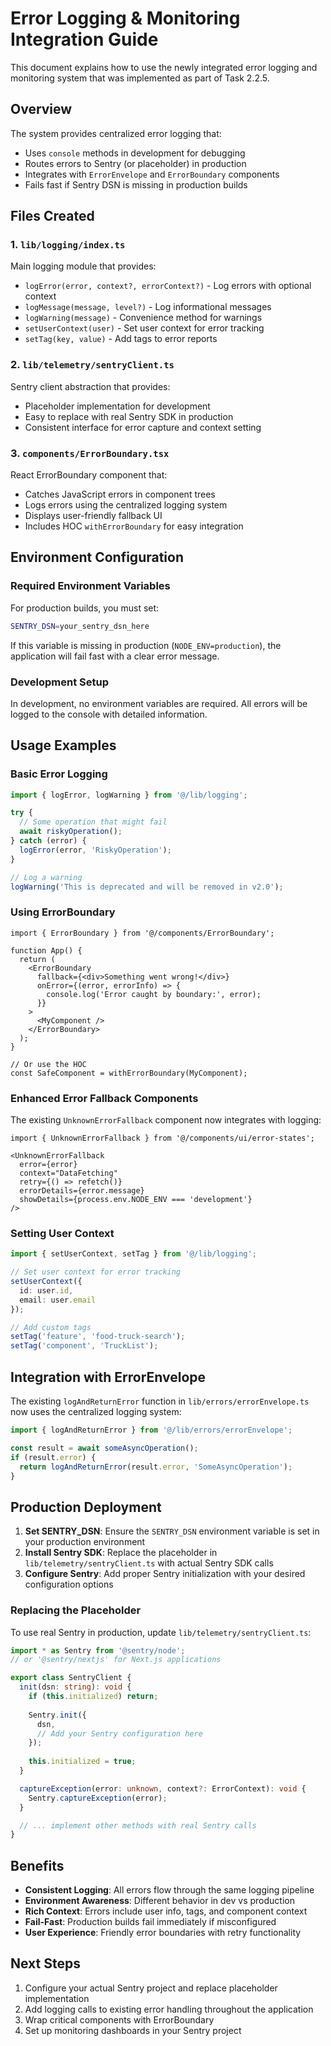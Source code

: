 # Error Logging & Monitoring Integration Guide

This document explains how to use the newly integrated error logging and monitoring system that was implemented as part of Task 2.2.5.

## Overview

The system provides centralized error logging that:
- Uses `console` methods in development for debugging
- Routes errors to Sentry (or placeholder) in production
- Integrates with `ErrorEnvelope` and `ErrorBoundary` components
- Fails fast if Sentry DSN is missing in production builds

## Files Created

### 1. `lib/logging/index.ts`
Main logging module that provides:
- `logError(error, context?, errorContext?)` - Log errors with optional context
- `logMessage(message, level?)` - Log informational messages  
- `logWarning(message)` - Convenience method for warnings
- `setUserContext(user)` - Set user context for error tracking
- `setTag(key, value)` - Add tags to error reports

### 2. `lib/telemetry/sentryClient.ts`
Sentry client abstraction that provides:
- Placeholder implementation for development
- Easy to replace with real Sentry SDK in production
- Consistent interface for error capture and context setting

### 3. `components/ErrorBoundary.tsx`
React ErrorBoundary component that:
- Catches JavaScript errors in component trees
- Logs errors using the centralized logging system
- Displays user-friendly fallback UI
- Includes HOC `withErrorBoundary` for easy integration

## Environment Configuration

### Required Environment Variables

For production builds, you must set:
```bash
SENTRY_DSN=your_sentry_dsn_here
```

If this variable is missing in production (`NODE_ENV=production`), the application will fail fast with a clear error message.

### Development Setup

In development, no environment variables are required. All errors will be logged to the console with detailed information.

## Usage Examples

### Basic Error Logging

```typescript
import { logError, logWarning } from '@/lib/logging';

try {
  // Some operation that might fail
  await riskyOperation();
} catch (error) {
  logError(error, 'RiskyOperation');
}

// Log a warning
logWarning('This is deprecated and will be removed in v2.0');
```

### Using ErrorBoundary

```tsx
import { ErrorBoundary } from '@/components/ErrorBoundary';

function App() {
  return (
    <ErrorBoundary 
      fallback={<div>Something went wrong!</div>}
      onError={(error, errorInfo) => {
        console.log('Error caught by boundary:', error);
      }}
    >
      <MyComponent />
    </ErrorBoundary>
  );
}

// Or use the HOC
const SafeComponent = withErrorBoundary(MyComponent);
```

### Enhanced Error Fallback Components

The existing `UnknownErrorFallback` component now integrates with logging:

```tsx
import { UnknownErrorFallback } from '@/components/ui/error-states';

<UnknownErrorFallback 
  error={error}
  context="DataFetching" 
  retry={() => refetch()}
  errorDetails={error.message}
  showDetails={process.env.NODE_ENV === 'development'}
/>
```

### Setting User Context

```typescript
import { setUserContext, setTag } from '@/lib/logging';

// Set user context for error tracking
setUserContext({
  id: user.id,
  email: user.email
});

// Add custom tags
setTag('feature', 'food-truck-search');
setTag('component', 'TruckList');
```

## Integration with ErrorEnvelope

The existing `logAndReturnError` function in `lib/errors/errorEnvelope.ts` now uses the centralized logging system:

```typescript
import { logAndReturnError } from '@/lib/errors/errorEnvelope';

const result = await someAsyncOperation();
if (result.error) {
  return logAndReturnError(result.error, 'SomeAsyncOperation');
}
```

## Production Deployment

1. **Set SENTRY_DSN**: Ensure the `SENTRY_DSN` environment variable is set in your production environment
2. **Install Sentry SDK**: Replace the placeholder in `lib/telemetry/sentryClient.ts` with actual Sentry SDK calls
3. **Configure Sentry**: Add proper Sentry initialization with your desired configuration options

### Replacing the Placeholder

To use real Sentry in production, update `lib/telemetry/sentryClient.ts`:

```typescript
import * as Sentry from '@sentry/node';
// or '@sentry/nextjs' for Next.js applications

export class SentryClient {
  init(dsn: string): void {
    if (this.initialized) return;
    
    Sentry.init({
      dsn,
      // Add your Sentry configuration here
    });
    
    this.initialized = true;
  }

  captureException(error: unknown, context?: ErrorContext): void {
    Sentry.captureException(error);
  }

  // ... implement other methods with real Sentry calls
}
```

## Benefits

- **Consistent Logging**: All errors flow through the same logging pipeline
- **Environment Awareness**: Different behavior in dev vs production
- **Rich Context**: Errors include user info, tags, and component context
- **Fail-Fast**: Production builds fail immediately if misconfigured
- **User Experience**: Friendly error boundaries with retry functionality

## Next Steps

1. Configure your actual Sentry project and replace placeholder implementation
2. Add logging calls to existing error handling throughout the application
3. Wrap critical components with ErrorBoundary
4. Set up monitoring dashboards in your Sentry project
